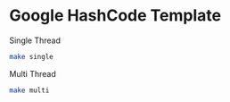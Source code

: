 # Google HashCode Template


 Single Thread

```bash
make single
```

 Multi Thread

```bash
make multi
```
